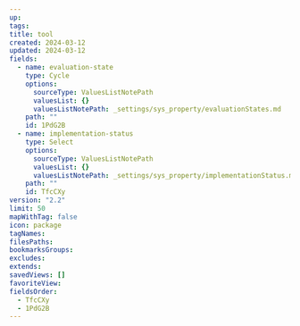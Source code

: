 ```yaml
---
up: 
tags: 
title: tool
created: 2024-03-12
updated: 2024-03-12
fields:
  - name: evaluation-state
    type: Cycle
    options:
      sourceType: ValuesListNotePath
      valuesList: {}
      valuesListNotePath: _settings/sys_property/evaluationStates.md
    path: ""
    id: 1PdG2B
  - name: implementation-status
    type: Select
    options:
      sourceType: ValuesListNotePath
      valuesList: {}
      valuesListNotePath: _settings/sys_property/implementationStatus.md
    path: ""
    id: TfcCXy
version: "2.2"
limit: 50
mapWithTag: false
icon: package
tagNames: 
filesPaths: 
bookmarksGroups: 
excludes: 
extends: 
savedViews: []
favoriteView: 
fieldsOrder:
  - TfcCXy
  - 1PdG2B
---
```

